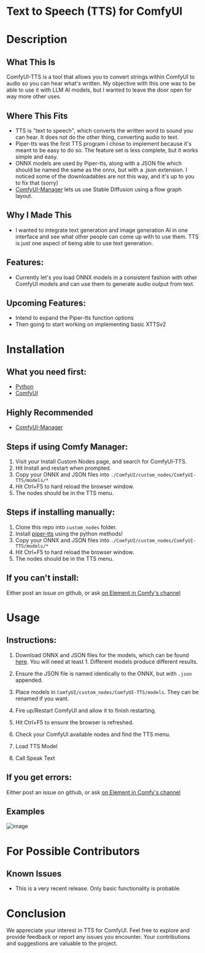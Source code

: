 # Text to Speech (TTS) for ComfyUI

# Description

## What This Is
ComfyUI-TTS is a tool that allows you to convert strings within ComfyUI to audio so you can hear what's written.  My objective with this one was to be able to use it with LLM AI models, but I wanted to leave the door open for way more other uses.

## Where This Fits
- TTS is "text to speech", which converts the written word to sound you can hear.  It does not
do the other thing, converting audio to text.
- Piper-tts was the first TTS program I chose to implement because it's meant to be easy to do so.  The feature set is less complete, but it works simple and easy.
- ONNX models are used by Piper-tts, along with a JSON file which should be named the same as the onnx, but with a .json extension.  I noticed some of the downloadables are not this way, and it's up to you to fix that (sorry)
- [ComfyUI-Manager](https://github.com/ltdrdata/ComfyUI-Manager) lets us use Stable Diffusion using a flow graph layout.

## Why I Made This
- I wanted to integrate text generation and image generation AI in one interface and see what other people can come up with to use them.  TTS is just one aspect of being able to use text generation.

## Features:
- Currently let's you load ONNX models in a consistent fashion with other ComfyUI models and can use them to generate audio output from text.

## Upcoming Features:
- Intend to expand the Piper-tts function options
- Then going to start working on implementing basic XTTSv2

# Installation

## What you need first:
- [Python](https://github.com/python)
- [ComfyUI](https://github.com/comfyanonymous/ComfyUI)

## Highly Recommended
- [ComfyUI-Manager](https://github.com/ltdrdata/ComfyUI-Manager)

## Steps if using Comfy Manager:
1. Visit your Install Custom Nodes page, and search for ComfyUI-TTS.
2. Hit Install and restart when prompted.
3. Copy your ONNX and JSON files into ```./ComfyUI/custom_nodes/ComfyUI-TTS/models/*```
4. Hit Ctrl+F5 to hard reload the browser window.
5. The nodes should be in the TTS menu.

## Steps if installing manually:
1. Clone this repo into `custom_nodes` folder.
2. Install [piper-tts](https://github.com/rhasspy/piper) using the python methods!
3. Copy your ONNX and JSON files into ```./ComfyUI/custom_nodes/ComfyUI-TTS/models/*```
4. Hit Ctrl+F5 to hard reload the browser window.
5. The nodes should be in the TTS menu.

## If you can't install:
Either post an issue on github, or ask [on Element in Comfy's channel](https://matrix.to/#/#comfyui:matrix.org)

# Usage

## Instructions:
1. Download ONNX and JSON files for the models, which can be found [here](https://huggingface.co/rhasspy/piper-voices/tree/v1.0.0). You will need at least 1. Different models produce different results.

2. Ensure the JSON file is named identically to the ONNX, but with `.json` appended.

3. Place models in ```ComfyUI/custom_nodes/ComfyUI-TTS/models```. They can be renamed if you want.

3. Fire up/Restart ComfyUI and allow it to finish restarting.

4. Hit Ctrl+F5 to ensure the browser is refreshed.

5. Check your ComfyUI available nodes and find the TTS menu.

6. Load TTS Model

7. Call Speak Text

## If you get errors:
Either post an issue on github, or ask [on Element in Comfy's channel](https://matrix.to/#/#comfyui:matrix.org)

## Examples

![image](https://github.com/daniel-lewis-ab/ComfyUI-TTS/blob/main/example1.png)

# For Possible Contributors

## Known Issues
- This is a very recent release.  Only basic functionality is probable.

# Conclusion

We appreciate your interest in TTS for ComfyUI. Feel free to explore and provide feedback or report any issues you encounter. Your contributions and suggestions are valuable to the project.




